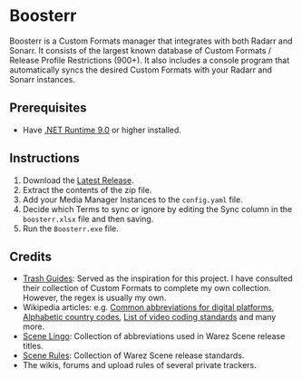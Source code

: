 # Boosterr
Boosterr is a Custom Formats manager that integrates with both Radarr and Sonarr.
It consists of the largest known database of Custom Formats / Release Profile Restrictions (900+).
It also includes a console program that automatically syncs the desired Custom Formats with your Radarr and Sonarr instances.

## Prerequisites
- Have [.NET Runtime 9.0](https://dotnet.microsoft.com/download/dotnet/9.0) or higher installed.

## Instructions
1. Download the [Latest Release](https://github.com/denial-of-service/Boosterr/releases/latest).
1. Extract the contents of the zip file.
1. Add your Media Manager Instances to the `config.yaml` file.
1. Decide which Terms to sync or ignore by editing the Sync column in the `boosterr.xlsx` file and then saving.
1. Run the `Boosterr.exe` file.

## Credits
- [Trash Guides](https://trash-guides.info/Radarr/Radarr-collection-of-custom-formats/#index): Served as the inspiration for this project. I have consulted their collection of Custom Formats to complete my own collection. However, the regex is usually my own.
- Wikipedia articles: e.g. [Common abbreviations for digital platforms](https://en.wikipedia.org/wiki/Pirated_movie_release_types#Common_abbreviations_for_digital_platforms), [Alphabetic country codes](https://en.wikipedia.org/wiki/Comparison_of_alphabetic_country_codes#List), [List of video coding standards](https://en.wikipedia.org/wiki/Video_coding_format#List_of_video_coding_standards) and many more.
- [Scene Lingo](https://scenelingo.wordpress.com/): Collection of abbreviations used in Warez Scene release titles.
- [Scene Rules](https://scenerules.org/): Collection of Warez Scene release standards.
- The wikis, forums and upload rules of several private trackers.